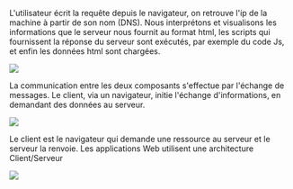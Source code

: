 L'utilisateur écrit la requête depuis le navigateur, on retrouve l'ip de la machine à partir de son nom (DNS). Nous interprétons et visualisons les informations que le serveur nous fournit au format html, les scripts qui fournissent la réponse du serveur sont exécutés, par exemple du code Js, et enfin les données html sont chargées.

[![](https://mermaid.ink/img/pako:eNpVkE1uwjAQha9izaqVAuTHTsCLSpAsyqISKummpAuLTItVYiPjoNKQ8_QgvVhNoiKY1ei9b540r4G1LhE4fBix25A8KxRxM129WLmVe2GxNm9kMHg4oTroI5oTmd2lW4nK3vcoSZu5smgU2tFjni9GeboYzRdt76a3t9lqieZwzuztWWc_4--PlvZEptfq5Si9iiIXeEZ6ObuVOxg8qNBUQpbus-asFGA3WGEB3K2lMJ8FFKp1nKitXh7VGrg1NXpQ70r3dCaFK6QC_i62e6fuhHrVuvqHsJRWm6e-ua7ADgHewBfwwI-HPhsHNGKhn4SMJh4cgbPJMGExDSM6nkRhEEe09eC7S_WHMYtoEtDADxPKfBa3f9O6fcE?type=png)](https://mermaid.live/edit#pako:eNpVkE1uwjAQha9izaqVAuTHTsCLSpAsyqISKummpAuLTItVYiPjoNKQ8_QgvVhNoiKY1ei9b540r4G1LhE4fBix25A8KxRxM129WLmVe2GxNm9kMHg4oTroI5oTmd2lW4nK3vcoSZu5smgU2tFjni9GeboYzRdt76a3t9lqieZwzuztWWc_4--PlvZEptfq5Si9iiIXeEZ6ObuVOxg8qNBUQpbus-asFGA3WGEB3K2lMJ8FFKp1nKitXh7VGrg1NXpQ70r3dCaFK6QC_i62e6fuhHrVuvqHsJRWm6e-ua7ADgHewBfwwI-HPhsHNGKhn4SMJh4cgbPJMGExDSM6nkRhEEe09eC7S_WHMYtoEtDADxPKfBa3f9O6fcE)


La communication entre les deux composants s'effectue par l'échange de messages.
Le client, via un navigateur, initie l'échange d'informations, en demandant des données au serveur.

[![](https://mermaid.ink/img/pako:eNpVkNFOgzAUhl-lOVeasKVAC1svTAbceGFinImJYxd1HB1RWlLLIgLP44P4YlbQZTtXzfd_5yT9O9jpAkHAi5H1ntxnuSJuVps1mgM2hjzg05bMZlc9qoNu0fQkubhWFo1CeznJJO3-wmEC6flCtrlNt1OSjMkdfn_p0vZkdUqPfnpyhRzlhEw4O8ejDB5UaCpZFu4n3S_Jwe6xwhyEexbSvOaQq8F5srF63aodCGsa9KCpC2kxK6UroALxLN_eHa2letS6-pewKK02N1NTY2GjAqKDDxA-jeaUL3wW8oDGAWexBy0IvpzHPGJByBbLMPCjkA0efI5X6TziIYt95tMgZpzyaPgBZcZ4Uw?type=png)](https://mermaid.live/edit#pako:eNpVkNFOgzAUhl-lOVeasKVAC1svTAbceGFinImJYxd1HB1RWlLLIgLP44P4YlbQZTtXzfd_5yT9O9jpAkHAi5H1ntxnuSJuVps1mgM2hjzg05bMZlc9qoNu0fQkubhWFo1CeznJJO3-wmEC6flCtrlNt1OSjMkdfn_p0vZkdUqPfnpyhRzlhEw4O8ejDB5UaCpZFu4n3S_Jwe6xwhyEexbSvOaQq8F5srF63aodCGsa9KCpC2kxK6UroALxLN_eHa2letS6-pewKK02N1NTY2GjAqKDDxA-jeaUL3wW8oDGAWexBy0IvpzHPGJByBbLMPCjkA0efI5X6TziIYt95tMgZpzyaPgBZcZ4Uw)


Le client est le navigateur qui demande une ressource au serveur et le serveur la renvoie.
Les applications Web utilisent une architecture Client/Serveur

[![](https://mermaid.ink/img/pako:eNo1j0tugzAQQK9izZogG2xIvKgUkUU2laKWVUsXVpg0VoKNXFOVAufpQXqxOtDMbGaenuYzwNHWCBLenWrPpNxVhoTYvhZXjca_kaUnxXBAr722Zvo3yGr1MKL5tD26kRQLLWb6hL8_Vvtxe1dnui_Lwxi8W0IEDbpG6TqsHm5aBf6MDVYgQ1krd6mgMlPwVOftc2-OIL3rMIKurZXHnVbh4gbkSV0_Am2VebG2uUtYa2_d4_La_OGsgBzgCySjWUzFmvFUJDRPBM8j6EGKTZyLjCcpX2_ShGUpnyL4nqfSOBMpzxlnNMm5oCKb_gBZvF4c?type=png)](https://mermaid.live/edit#pako:eNo1j0tugzAQQK9izZogG2xIvKgUkUU2laKWVUsXVpg0VoKNXFOVAufpQXqxOtDMbGaenuYzwNHWCBLenWrPpNxVhoTYvhZXjca_kaUnxXBAr722Zvo3yGr1MKL5tD26kRQLLWb6hL8_Vvtxe1dnui_Lwxi8W0IEDbpG6TqsHm5aBf6MDVYgQ1krd6mgMlPwVOftc2-OIL3rMIKurZXHnVbh4gbkSV0_Am2VebG2uUtYa2_d4_La_OGsgBzgCySjWUzFmvFUJDRPBM8j6EGKTZyLjCcpX2_ShGUpnyL4nqfSOBMpzxlnNMm5oCKb_gBZvF4c)